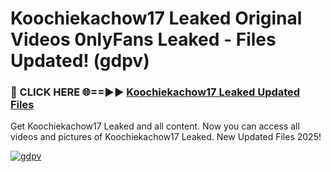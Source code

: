 # Koochiekachow17 Leaked Original Videos 0nlyFans Leaked - Files Updated! (gdpv)

<h3>🔴 CLICK HERE 🌐==►► <a href="https://tinyurl.com/ehrbuxhb" rel="nofollow">Koochiekachow17 Leaked Updated Files</a></h3>

Get Koochiekachow17 Leaked and all content. Now you can access all videos and pictures of Koochiekachow17 Leaked. New Updated Files 2025!

[![gdpv](https://i.imgur.com/lVYEuWS.gif)](https://tinyurl.com/ehrbuxhb)
